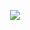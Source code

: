 <p align="center">
<a href="https://github.com/Zy8712">
    <img src="https://github-stats-alpha.vercel.app/api?username=Zy8712&cc=010101&tc=37BCF6&ic=fff&bc=0000&count_private=true"> 
</p>
